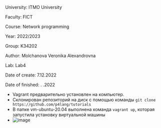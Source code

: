University: ITMO University

Faculty: FICT

Course: Network programming

Year: 2022/2023

Group: K34202

Author: Molchanova Veronika Alexandrovna

Lab: Lab4

Date of create: 7.12.2022

Date of finished: . .2022

+ Vagrant предварительно установлен на компьютер. 
+ Склонирован репозиторий на диск с помощью команды `git clone https://github.com/p4lang/tutorials`
+ В папке vm-ubuntu-20.04 выполнена команда `vagrant up`, которая запустила установку виртуальной машины
+ ![image](https://user-images.githubusercontent.com/90505004/208214846-d7081861-b6ee-446f-976d-d0e92025e7ca.png)
